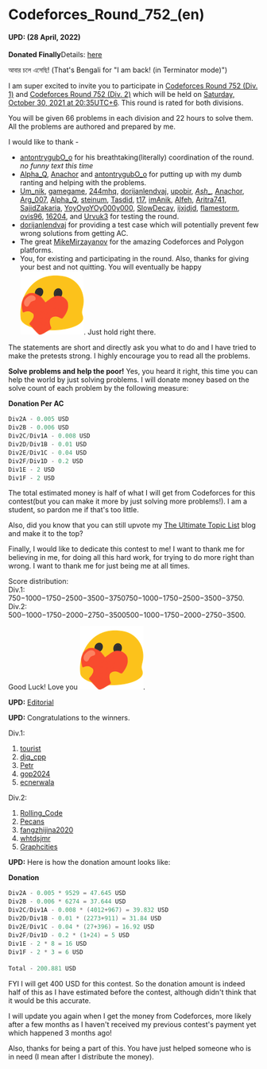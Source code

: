 # Codeforces_Round_752_(en)


#### UPD: (28 April, 2022)

 **Donated Finally**Details: [here](Codeforces_Round_752_(en).md?#comment-907470)

আবার চলে এসেছি! (That's Bengali for "I am back! (in Terminator mode)")

I am super excited to invite you to participate in [Codeforces Round 752 (Div. 1)](https://codeforces.com/contest/1603 "Codeforces Round 752 (Div. 1)") and [Codeforces Round 752 (Div. 2)](https://codeforces.com/contest/1604 "Codeforces Round 752 (Div. 2)") which will be held on [Saturday, October 30, 2021 at 20:35UTC+6](https://codeforces.com/https://www.timeanddate.com/worldclock/fixedtime.html?day=30&month=10&year=2021&hour=17&min=35&sec=0&p1=166). This round is rated for both divisions.

You will be given 66 problems in each division and 22 hours to solve them. All the problems are authored and prepared by me.

I would like to thank -

 * [antontrygubO_o](https://codeforces.com/profile/antontrygubO_o "Legendary Grandmaster antontrygubO_o") for his breathtaking(literally) coordination of the round.  *no funny text this time*
* [Alpha_Q](https://codeforces.com/profile/Alpha_Q "Grandmaster Alpha_Q"), [Anachor](https://codeforces.com/profile/Anachor "International Master Anachor") and [antontrygubO_o](https://codeforces.com/profile/antontrygubO_o "Legendary Grandmaster antontrygubO_o") for putting up with my dumb ranting and helping with the problems.
* [Um_nik](https://codeforces.com/profile/Um_nik "Legendary Grandmaster Um_nik"), [gamegame](https://codeforces.com/profile/gamegame "Legendary Grandmaster gamegame"), [244mhq](https://codeforces.com/profile/244mhq "Legendary Grandmaster 244mhq"), [dorijanlendvaj](https://codeforces.com/profile/dorijanlendvaj "International Grandmaster dorijanlendvaj"), [upobir](https://codeforces.com/profile/upobir "International Master upobir"), [_Ash__](https://codeforces.com/profile/_Ash__ "Master _Ash__"), [Anachor](https://codeforces.com/profile/Anachor "International Master Anachor"), [Arg_007](https://codeforces.com/profile/Arg_007 "Grandmaster Arg_007"), [Alpha_Q](https://codeforces.com/profile/Alpha_Q "Grandmaster Alpha_Q"), [steinum](https://codeforces.com/profile/steinum "Expert steinum"), [Tasdid](https://codeforces.com/profile/Tasdid "Candidate Master Tasdid"), [t17](https://codeforces.com/profile/t17 "Expert t17"), [imAnik](https://codeforces.com/profile/imAnik "Master imAnik"), [Alfeh](https://codeforces.com/profile/Alfeh "Candidate Master Alfeh"), [Aritra741](https://codeforces.com/profile/Aritra741 "Expert Aritra741"), [SajidZakaria](https://codeforces.com/profile/SajidZakaria "Expert SajidZakaria"), [YoyOyoYOy000y000](https://codeforces.com/profile/YoyOyoYOy000y000 "Expert YoyOyoYOy000y000"), [SlowDecay](https://codeforces.com/profile/SlowDecay "Master SlowDecay"), [ijxjdjd](https://codeforces.com/profile/ijxjdjd "Master ijxjdjd"), [flamestorm](https://codeforces.com/profile/flamestorm "Candidate Master flamestorm"), [ovis96](https://codeforces.com/profile/ovis96 "Master ovis96"), [16204](https://codeforces.com/profile/16204 "Master 16204"), and [Urvuk3](https://codeforces.com/profile/Urvuk3 "Specialist Urvuk3") for testing the round.
* [dorijanlendvaj](https://codeforces.com/profile/dorijanlendvaj "International Grandmaster dorijanlendvaj") for providing a test case which will potentially prevent few wrong solutions from getting AC.
* The great [MikeMirzayanov](https://codeforces.com/profile/MikeMirzayanov "Headquarters, MikeMirzayanov") for the amazing Codeforces and Polygon platforms.
* You, for existing and participating in the round. Also, thanks for giving your best and not quitting. You will eventually be happy [![blobheart](images/d7cc8b5ea81178880175de5a048032c05631f9b7.png)](https://codeforces.com/https://emoji.gg/emoji/8771_blobheart). Just hold right there.

The statements are short and directly ask you what to do and I have tried to make the pretests strong. I highly encourage you to read all the problems.

**Solve problems and help the poor!** Yes, you heard it right, this time you can help the world by just solving problems. I will donate money based on the solve count of each problem by the following measure:

 **Donation Per AC**
```cpp
Div2A - 0.005 USD
Div2B - 0.006 USD
Div2C/Div1A - 0.008 USD
Div2D/Div1B - 0.01 USD
Div2E/Div1C - 0.04 USD
Div2F/Div1D - 0.2 USD
Div1E - 2 USD
Div1F - 2 USD
```
The total estimated money is half of what I will get from Codeforces for this contest(but you can make it more by just solving more problems!). I am a student, so pardon me if that's too little.

Also, did you know that you can still upvote my [The Ultimate Topic List](https://codeforces.com/blog/entry/95106) blog and make it to the top?

Finally, I would like to dedicate this contest to me! I want to thank me for believing in me, for doing all this hard work, for trying to do more right than wrong. I want to thank me for just being me at all times.

Score distribution:   
 Div.1: 750−1000−1750−2500−3500−3750750−1000−1750−2500−3500−3750.   
 Div.2: 500−1000−1750−2000−2750−3500500−1000−1750−2000−2750−3500. 

Good Luck! Love you [![blobheart](images/d7cc8b5ea81178880175de5a048032c05631f9b7.png)](https://codeforces.com/https://emoji.gg/emoji/8771_blobheart).

**UPD:** [Editorial](Tutorial_(en).md)

**UPD:** Congratulations to the winners.

Div.1:

 1. [tourist](https://codeforces.com/profile/tourist "Legendary Grandmaster tourist")
2. [djq_cpp](https://codeforces.com/profile/djq_cpp "Legendary Grandmaster djq_cpp")
3. [Petr](https://codeforces.com/profile/Petr "Legendary Grandmaster Petr")
4. [gop2024](https://codeforces.com/profile/gop2024 "Legendary Grandmaster gop2024")
5. [ecnerwala](https://codeforces.com/profile/ecnerwala "Legendary Grandmaster ecnerwala")

Div.2: 

 1. [Rolling_Code](https://codeforces.com/profile/Rolling_Code "Expert Rolling_Code")
2. [Pecans](https://codeforces.com/profile/Pecans "Expert Pecans")
3. [fangzhijina2020](https://codeforces.com/profile/fangzhijina2020 "Unrated, fangzhijina2020")
4. [whtdsjmr](https://codeforces.com/profile/whtdsjmr "Newbie whtdsjmr")
5. [Graphcities](https://codeforces.com/profile/Graphcities "Newbie Graphcities")

**UPD:** Here is how the donation amount looks like:

 **Donation**
```cpp
Div2A - 0.005 * 9529 = 47.645 USD
Div2B - 0.006 * 6274 = 37.644 USD
Div2C/Div1A - 0.008 * (4012+967) = 39.832 USD
Div2D/Div1B - 0.01 * (2273+911) = 31.84 USD
Div2E/Div1C - 0.04 * (27+396) = 16.92 USD
Div2F/Div1D - 0.2 * (1+24) = 5 USD
Div1E - 2 * 8 = 16 USD
Div1F - 2 * 3 = 6 USD

Total - 200.881 USD
```
FYI I will get 400 USD for this contest. So the donation amount is indeed half of this as I have estimated before the contest, although didn't think that it would be this accurate. 

I will update you again when I get the money from Codeforces, more likely after a few months as I haven't received my previous contest's payment yet which happened 3 months ago!

Also, thanks for being a part of this. You have just helped someone who is in need (I mean after I distribute the money).

